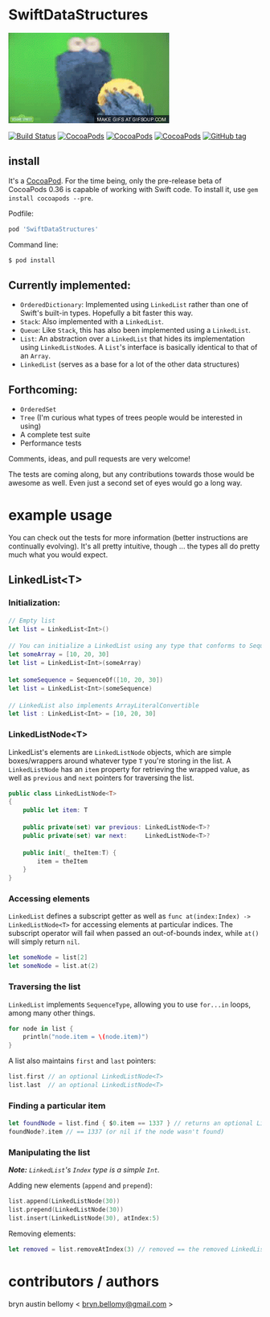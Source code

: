 
# SwiftDataStructures

<img src="cookie-monster-eating-o.gif" />

[![Build Status](https://travis-ci.org/brynbellomy/SwiftDataStructures.svg?branch=master)](https://travis-ci.org/brynbellomy/SwiftDataStructures)
[![CocoaPods](https://img.shields.io/cocoapods/v/SwiftDataStructures.svg?style=flat)](http://cocoadocs.org/docsets/SwiftDataStructures)
[![CocoaPods](https://img.shields.io/cocoapods/p/SwiftDataStructures.svg?style=flat)](http://cocoadocs.org/docsets/SwiftDataStructures)
[![CocoaPods](https://img.shields.io/cocoapods/l/SwiftDataStructures.svg?style=flat)](http://cocoadocs.org/docsets/SwiftDataStructures)
[![GitHub tag](https://img.shields.io/github/tag/brynbellomy/SwiftDataStructures.svg?style=flat)]()


## install

It's a [CocoaPod](http://cocoapods.org).  For the time being, only the pre-release beta of CocoaPods 0.36 is capable of working with Swift code.  To install it, use `gem install cocoapods --pre`.

Podfile:

```ruby
pod 'SwiftDataStructures'
```

Command line:

```sh
$ pod install
```

## Currently implemented:

- `OrderedDictionary`: Implemented using `LinkedList` rather than one of Swift's built-in types.  Hopefully a bit faster this way.
- `Stack`: Also implemented with a `LinkedList`.
- `Queue`: Like `Stack`, this has also been implemented using a `LinkedList`.
- `List`: An abstraction over a `LinkedList` that hides its implementation using `LinkedListNode`s.  A `List`'s interface is basically identical to that of an `Array`.
- `LinkedList` (serves as a base for a lot of the other data structures)

## Forthcoming:

- `OrderedSet`
- `Tree` (I'm curious what types of trees people would be interested in using)
- A complete test suite
- Performance tests

Comments, ideas, and pull requests are very welcome!

The tests are coming along, but any contributions towards those would be awesome as well.  Even just a second set of eyes would go a long way.


# example usage

You can check out the tests for more information (better instructions are continually evolving).  It's all pretty intuitive, though ... the types all do pretty much what you would expect.

## LinkedList&lt;T&gt;

### Initialization:

```swift
// Empty list
let list = LinkedList<Int>()

// You can initialize a LinkedList using any type that conforms to Sequence
let someArray = [10, 20, 30]
let list = LinkedList<Int>(someArray)

let someSequence = SequenceOf([10, 20, 30])
let list = LinkedList<Int>(someSequence)

// LinkedList also implements ArrayLiteralConvertible
let list : LinkedList<Int> = [10, 20, 30]
```


### LinkedListNode&lt;T&gt;

LinkedList's elements are `LinkedListNode` objects, which are simple boxes/wrappers around whatever type `T` you're storing in the list.  A `LinkedListNode` has an `item` property for retrieving the wrapped value, as well as `previous` and `next` pointers for traversing the list.

```swift
public class LinkedListNode<T>
{
    public let item: T

    public private(set) var previous: LinkedListNode<T>?
    public private(set) var next:     LinkedListNode<T>?

    public init(_ theItem:T) {
        item = theItem
    }
}
```


### Accessing elements

`LinkedList` defines a subscript getter as well as `func at(index:Index) -> LinkedListNode<T>` for accessing elements at particular indices.  The subscript operator will fail when passed an out-of-bounds index, while `at()` will simply return `nil`.

```swift
let someNode = list[2]
let someNode = list.at(2)
```


### Traversing the list

`LinkedList` implements `SequenceType`, allowing you to use `for...in` loops, among many other things.

```swift
for node in list {
    println("node.item = \(node.item)")
}
```

A list also maintains `first` and `last` pointers:

```swift
list.first // an optional LinkedListNode<T>
list.last  // an optional LinkedListNode<T>
```

### Finding a particular item

```swift
let foundNode = list.find { $0.item == 1337 } // returns an optional LinkedListNode<T>
foundNode?.item // == 1337 (or nil if the node wasn't found)
```


### Manipulating the list

_**Note:** `LinkedList`'s `Index` type is a simple `Int`._

Adding new elements (`append` and `prepend`):

```swift
list.append(LinkedListNode(30))
list.prepend(LinkedListNode(30))
list.insert(LinkedListNode(30), atIndex:5)
```

Removing elements:

```swift
let removed = list.removeAtIndex(3) // removed == the removed LinkedListNode object
```


# contributors / authors


bryn austin bellomy < <bryn.bellomy@gmail.com> >
